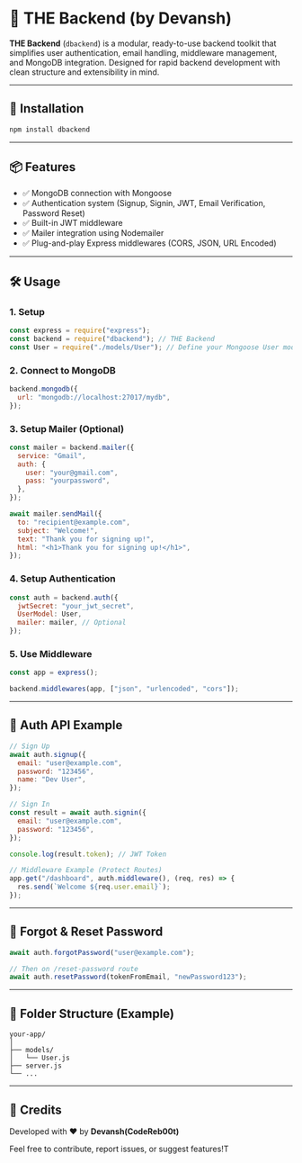 # 🧠 THE Backend (by Devansh)

**THE Backend** (`dbackend`) is a modular, ready-to-use backend toolkit that simplifies user authentication, email handling, middleware management, and MongoDB integration. Designed for rapid backend development with clean structure and extensibility in mind.

---

## 🚀 Installation

```bash
npm install dbackend
```

---

## 📦 Features

- ✅ MongoDB connection with Mongoose  
- ✅ Authentication system (Signup, Signin, JWT, Email Verification, Password Reset)  
- ✅ Built-in JWT middleware  
- ✅ Mailer integration using Nodemailer  
- ✅ Plug-and-play Express middlewares (CORS, JSON, URL Encoded)  

---

## 🛠️ Usage

### 1. Setup

```js
const express = require("express");
const backend = require("dbackend"); // THE Backend
const User = require("./models/User"); // Define your Mongoose User model
```

### 2. Connect to MongoDB

```js
backend.mongodb({
  url: "mongodb://localhost:27017/mydb",
});
```

### 3. Setup Mailer (Optional)

```js
const mailer = backend.mailer({
  service: "Gmail",
  auth: {
    user: "your@gmail.com",
    pass: "yourpassword",
  },
});

await mailer.sendMail({
  to: "recipient@example.com",
  subject: "Welcome!",
  text: "Thank you for signing up!",
  html: "<h1>Thank you for signing up!</h1>",
});
```

### 4. Setup Authentication

```js
const auth = backend.auth({
  jwtSecret: "your_jwt_secret",
  UserModel: User,
  mailer: mailer, // Optional
});
```

### 5. Use Middleware

```js
const app = express();

backend.middlewares(app, ["json", "urlencoded", "cors"]);
```

---

## 🔐 Auth API Example

```js
// Sign Up
await auth.signup({
  email: "user@example.com",
  password: "123456",
  name: "Dev User",
});

// Sign In
const result = await auth.signin({
  email: "user@example.com",
  password: "123456",
});

console.log(result.token); // JWT Token

// Middleware Example (Protect Routes)
app.get("/dashboard", auth.middleware(), (req, res) => {
  res.send(`Welcome ${req.user.email}`);
});
```

---

## 📧 Forgot & Reset Password

```js
await auth.forgotPassword("user@example.com");

// Then on /reset-password route
await auth.resetPassword(tokenFromEmail, "newPassword123");
```

---

## 📁 Folder Structure (Example)

```
your-app/
│
├── models/
│   └── User.js
├── server.js
└── ...
```

---

## 🙌 Credits

Developed with ❤️ by **Devansh(CodeReb00t)**

Feel free to contribute, report issues, or suggest features!T
